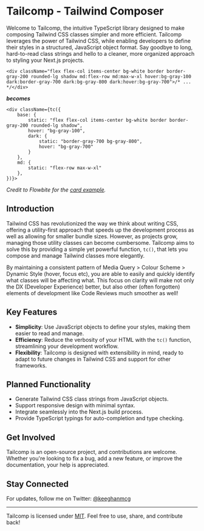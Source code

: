 # Tailcomp - Tailwind Composer

Welcome to Tailcomp, the intuitive TypeScript library designed to make composing Tailwind CSS classes simpler and more efficient. Tailcomp leverages the power of Tailwind CSS, while enabling developers to define their styles in a structured, JavaScript object format. Say goodbye to long, hard-to-read class strings and hello to a cleaner, more organized approach to styling your Next.js projects.

`<div className="flex flex-col items-center bg-white border border-gray-200 rounded-lg shadow md:flex-row md:max-w-xl hover:bg-gray-100 dark:border-gray-700 dark:bg-gray-800 dark:hover:bg-gray-700">/* ... */</div>`

**_becomes_**

```
<div className={tc({
    base: {
        static: "flex flex-col items-center bg-white border border-gray-200 rounded-lg shadow",
        hover: "bg-gray-100",
        dark: {
            static: "border-gray-700 bg-gray-800",
            hover: "bg-gray-700"
        }
    },
    md: {
        static: "flex-row max-w-xl"
    },
})}>
```

_Credit to Flowbite for the [card example](https://flowbite.com/docs/components/card/)._

## Introduction

Tailwind CSS has revolutionized the way we think about writing CSS, offering a utility-first approach that speeds up the development process as well as allowing for smaller bundle sizes. However, as projects grow, managing those utility classes can become cumbersome. Tailcomp aims to solve this by providing a simple yet powerful function, `tc()`, that lets you compose and manage Tailwind classes more elegantly.

By maintaining a consistent pattern of Media Query > Colour Scheme > Dynamic Style (hover, focus etc), you are able to easily and quickly identify what classes will be affecting what. This focus on clarity will make not only the DX (Developer Experience) better, but also other (often forgotten) elements of development like Code Reviews much smoother as well!

## Key Features

- **Simplicity**: Use JavaScript objects to define your styles, making them easier to read and manage.
- **Efficiency**: Reduce the verbosity of your HTML with the `tc()` function, streamlining your development workflow.
- **Flexibility**: Tailcomp is designed with extensibility in mind, ready to adapt to future changes in Tailwind CSS and support for other frameworks.

## Planned Functionality

- Generate Tailwind CSS class strings from JavaScript objects.
- Support responsive design with minimal syntax.
- Integrate seamlessly into the Next.js build process.
- Provide TypeScript typings for auto-completion and type checking.

## Get Involved

Tailcomp is an open-source project, and contributions are welcome. Whether you're looking to fix a bug, add a new feature, or improve the documentation, your help is appreciated.

## Stay Connected

For updates, follow me on Twitter: [@keeghanmcg](https://twitter.com/keeghanmcg)

---

Tailcomp is licensed under [MIT](https://mit-license.org/). Feel free to use, share, and contribute back!
